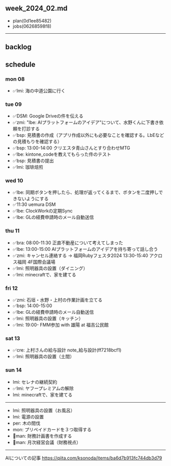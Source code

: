 week_2024_02.md
---

- plan(0d1ee85482)
- jobs(06268598f8)
---

## backlog

## schedule
### mon 08
- ✅lmi: 海の中道公園に行く

### tue 09
- ✅DSM: Google Driveの件を伝える
- ✅zmi: "lbe: AIプラットフォームのアイデア"について、水野くんに下書き依頼を打診する
- ✅bsp: 見積書の作成（アプリ作成以外にも必要なことを確認する。LbEなどの見積もりを確認する）
- ✅bsp: 13:00-14:00 クリエスタ青山さんとすり合わせMTG
- ✅lbe: kintone_codeを教えてもらった件のテスト
- ✅bsp: 見積書の提出
- ✅lmi: 珈琲焙煎
### wed 10
- ✅lbe: 同期ボタンを押したら、処理が返ってくるまで、ボタンを二度押しできないようにする
- ✅11:30 uemura DSM
- ✅lbe: ClockWorkの定期Sync
- ✅lbe: GLの経費申請時のメール自動送信
### thu 11
- ✅bra: 08:00-11:30 正直不動産について考えてしまった
- ✅lbe: 13:00-15:00 AIプラットフォームのアイデアを持ち寄って話し合う
- ✅zmi: キャンセル連絡する → 福岡Rubyフェスタ2024 13:30-15:40 アクロス福岡 4F国際会議場
- ✅lmi: 照明器具の設置（ダイニング）
- ✅lmi: minecraftで、家を建てる
### fri 12
- ✅zmi: 石垣・水野・上村の作業計画を立てる
- ✅bsp: 14:00-15:00
- ✅lbe: GLの経費申請時のメール自動送信
- ✅lmi: 照明器具の設置（キッチン）
- ✅lmi: 19:00- FMM参加 with 雄陽 at 福吉公民館
### sat 13
- ✅cre: 上村さんの給与設計 note_給与設計(ff7218bcf1)
- ✅lmi: 照明器具の設置（土間）
### sun 14
- lmi: セレナの継続契約
- ✅lmi: ヤフープレミアムの解除
- lmi: minecraftで、家を建てる
- ---
- lmi: 照明器具の設置（お風呂）
- lmi: 電源の設置
- per: 木の間伐
- mon: プリペイドカードを３つ取得する
- 📌man: 財務計画書を作成する
- 📌man: 月次経営会議（財務視点）

---

AIについての記事
https://qiita.com/ksonoda/items/ba6d7b913fc744db3d79


